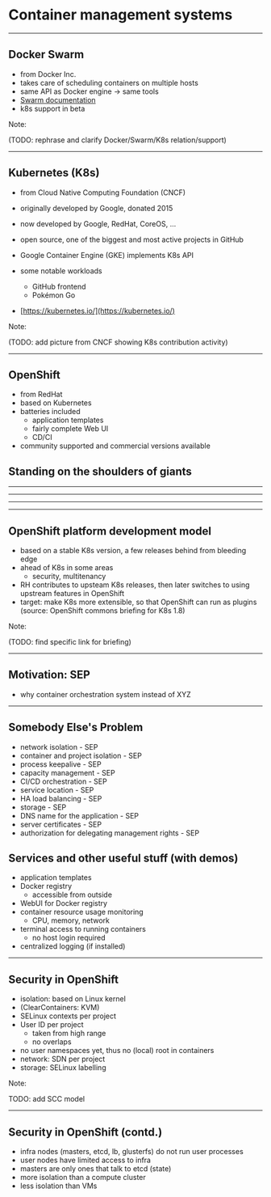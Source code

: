 # Container management systems

---

## Docker Swarm

- from Docker Inc.
- takes care of scheduling containers on multiple hosts
- same API as Docker engine -> same tools
- [Swarm documentation](https://docs.docker.com/engine/swarm/)
- k8s support in beta

Note:

(TODO: rephrase and clarify Docker/Swarm/K8s relation/support)

---

## Kubernetes (K8s)

- from Cloud Native Computing Foundation (CNCF)
- originally developed by Google, donated 2015
- now developed by Google, RedHat, CoreOS, ...
- open source, one of the biggest and most active projects in
  GitHub  
- Google Container Engine (GKE) implements K8s API
- some notable workloads
  - GitHub frontend
  - Pokémon Go

- [https://kubernetes.io/](https://kubernetes.io/)

Note:

(TODO: add picture from CNCF showing K8s contribution activity)

---

## OpenShift

- from RedHat
- based on Kubernetes
- batteries included
    - application templates
    - fairly complete Web UI
    - CD/CI
- community supported and commercial versions available

## Standing on the shoulders of giants

---

<!-- .slide: data-background="img/openshift_logo.png" -->

---

<!-- .slide: data-background="img/kubernetes_logo.png" -->

---

<!-- .slide: data-background="img/picard_as_locutus.jpg" -->
<!-- (image source: Wikipedia, under fair use) -->

---

## OpenShift platform development model

- based on a stable K8s version, a few releases behind from bleeding edge
- ahead of K8s in some areas
  - security, multitenancy
- RH contributes to upsteam K8s releases, then
  later switches to using upstream features in OpenShift
- target: make K8s more extensible, so that
  OpenShift can run as plugins
  (source: OpenShift commons briefing for K8s 1.8)

Note:

(TODO: find specific link for briefing)

---

## Motivation: SEP

- why container orchestration system instead of XYZ

---

## Somebody Else's Problem

- network isolation - SEP
- container and project isolation - SEP
- process keepalive - SEP
- capacity management - SEP
- CI/CD orchestration - SEP
- service location - SEP
- HA load balancing - SEP
- storage - SEP
- DNS name for the application - SEP
- server certificates - SEP
- authorization for delegating management rights - SEP

## Services and other useful stuff (with demos)

- application templates
- Docker registry
  - accessible from outside
- WebUI for Docker registry
- container resource usage monitoring
  - CPU, memory, network
- terminal access to running containers 
  - no host login required 
- centralized logging (if installed)

---

## Security in OpenShift

- isolation: based on Linux kernel
- (ClearContainers: KVM)
- SELinux contexts per project
- User ID per project
  - taken from high range
  - no overlaps
- no user namespaces yet, thus no (local) root in containers
- network: SDN per project
- storage: SELinux labelling

Note:

TODO: add SCC model

---

## Security in OpenShift (contd.)

- infra nodes (masters, etcd, lb, glusterfs) do not run user processes 
- user nodes have limited access to infra
- masters are only ones that talk to etcd (state)
- more isolation than a compute cluster
- less isolation than VMs
